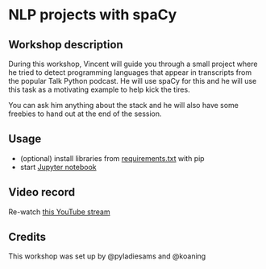 
# NLP projects with spaCy

## Workshop description
During this workshop, Vincent will guide you through a small project where he tried to detect programming languages that appear in transcripts from the popular Talk Python podcast. He will use spaCy for this and he will use this task as a motivating example to help kick the tires.

You can ask him anything about the stack and he will also have some freebies to hand out at the end of the session.

## Usage

* (optional) install libraries from [requirements.txt](requirements.txt) with pip
* start [Jupyter notebook](workshop/NLP_projects_with_spaCy.ipynb)

## Video record
Re-watch [this YouTube stream](https://www.youtube.com/live/6ju3ul6wG94)

## Credits
This workshop was set up by @pyladiesams and @koaning
